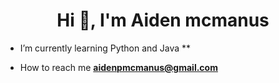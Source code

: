 <h1 align="center">Hi 👋, I'm Aiden mcmanus</h1>


-  I’m currently learning Python and Java **

- How to reach me **aidenpmcmanus@gmail.com**



